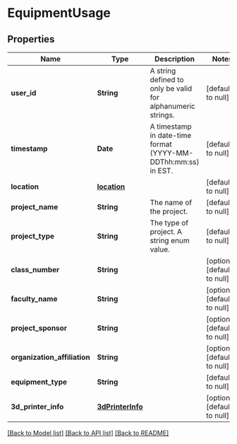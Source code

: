 # EquipmentUsage
## Properties

| Name | Type | Description | Notes |
|------------ | ------------- | ------------- | -------------|
| **user\_id** | **String** | A string defined to only be valid for alphanumeric strings. | [default to null] |
| **timestamp** | **Date** | A timestamp in date-time format (YYYY-MM-DDThh:mm:ss) in EST. | [default to null] |
| **location** | [**location**](location.md) |  | [default to null] |
| **project\_name** | **String** | The name of the project. | [default to null] |
| **project\_type** | **String** | The type of project. A string enum value. | [default to null] |
| **class\_number** | **String** |  | [optional] [default to null] |
| **faculty\_name** | **String** |  | [optional] [default to null] |
| **project\_sponsor** | **String** |  | [optional] [default to null] |
| **organization\_affiliation** | **String** |  | [optional] [default to null] |
| **equipment\_type** | **String** |  | [default to null] |
| **3d\_printer\_info** | [**3dPrinterInfo**](3dPrinterInfo.md) |  | [optional] [default to null] |

[[Back to Model list]](../README.md#documentation-for-models) [[Back to API list]](../README.md#documentation-for-api-endpoints) [[Back to README]](../README.md)

